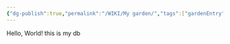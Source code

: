 ```yaml
---
{"dg-publish":true,"permalink":"/WIKI/My garden/","tags":["gardenEntry"]}
---
```


Hello, World!
this is my db
